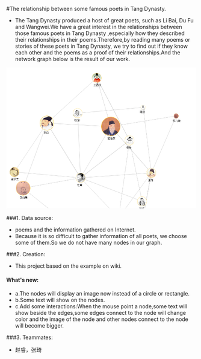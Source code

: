 #The relationship between some famous poets in Tang Dynasty.
+ The Tang Dynasty produced a host of great poets, such as Li Bai, Du Fu and Wangwei.We have a great interest in the relationships between those famous poets in Tang Dynasty ,especially how they described their relationships in their poems.Therefore,by reading many poems or stories of these poets in Tang Dynasty, we try to find out if they know each other and the poems as a proof of their relationships.And the network graph below is the result of our work. 

![Figure 1](2_1.png)

###1. Data source: 
+ poems and the information gathered on Internet.
+ Because it is so difficult to gather information of all poets, we choose some of them.So we do not have many nodes in our graph. 



###2. Creation:
+ This project based on the example on wiki.

#### What's new:
+ a.The nodes will display an image now instead of a circle or rectangle.
+ b.Some text will show on the nodes.
+ c.Add some interactions:When the mouse point a node,some text will show beside the edges,some edges connect to the node         will change color and the image of the node and other nodes connect to the node will become bigger.

###3. Teammates:
+ 赵睿，张琦
